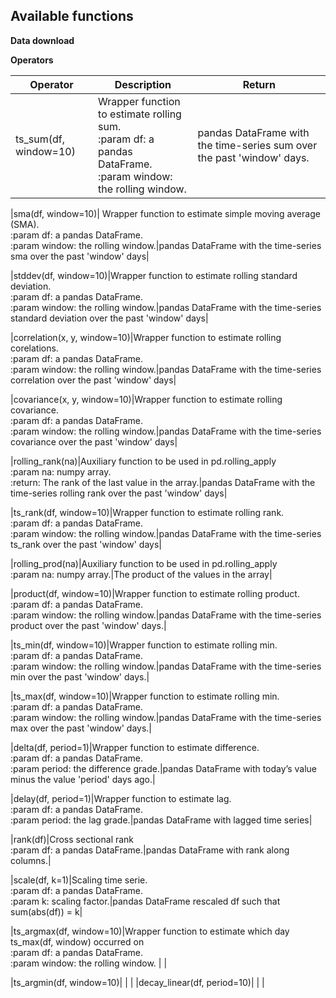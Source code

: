 Available functions
----------------

**Data download**


**Operators**

|Operator| Description | Return |
|---|---|---|
|ts_sum(df, window=10)|Wrapper function to estimate rolling sum.<br/>:param df: a pandas DataFrame.<br/> :param window: the rolling window.|pandas DataFrame with the time-series sum over the past 'window' days.|

|sma(df, window=10)| Wrapper function to estimate simple moving average (SMA).<br/>:param df: a pandas DataFrame.<br/>:param window: the rolling window.|pandas DataFrame with the time-series sma over the past 'window' days|

|stddev(df, window=10)|Wrapper function to estimate rolling standard deviation.<br/>:param df: a pandas DataFrame.<br/>:param window: the rolling window.|pandas DataFrame with the time-series standard deviation over the past 'window' days|

|correlation(x, y, window=10)|Wrapper function to estimate rolling corelations.<br/>:param df: a pandas DataFrame.<br/>:param window: the rolling window.|pandas DataFrame with the time-series correlation over the past 'window' days|

|covariance(x, y, window=10)|Wrapper function to estimate rolling covariance.<br/>:param df: a pandas DataFrame.<br/>:param window: the rolling window.|pandas DataFrame with the time-series covariance over the past 'window' days|

|rolling_rank(na)|Auxiliary function to be used in pd.rolling_apply<br/>:param na: numpy array.<br/>:return: The rank of the last value in the array.|pandas DataFrame with the time-series rolling rank over the past 'window' days|

|ts_rank(df, window=10)|Wrapper function to estimate rolling rank.<br/>:param df: a pandas DataFrame.<br/>:param window: the rolling window.|pandas DataFrame with the time-series ts_rank over the past 'window' days|

|rolling_prod(na)|Auxiliary function to be used in pd.rolling_apply<br/>:param na: numpy array.|The product of the values in the array|

|product(df, window=10)|Wrapper function to estimate rolling product.<br/>:param df: a pandas DataFrame.<br/>:param window: the rolling window.|pandas DataFrame with the time-series product over the past 'window' days.|

|ts_min(df, window=10)|Wrapper function to estimate rolling min.<br/>:param df: a pandas DataFrame.<br/>:param window: the rolling window.|pandas DataFrame with the time-series min over the past 'window' days.|

|ts_max(df, window=10)|Wrapper function to estimate rolling min.<br/>:param df: a pandas DataFrame.<br/>:param window: the rolling window.|pandas DataFrame with the time-series max over the past 'window' days.|

|delta(df, period=1)|Wrapper function to estimate difference.<br/>:param df: a pandas DataFrame.<br/>:param period: the difference grade.|pandas DataFrame with today’s value minus the value 'period' days ago.|

|delay(df, period=1)|Wrapper function to estimate lag.<br/>:param df: a pandas DataFrame.<br/>:param period: the lag grade.|pandas DataFrame with lagged time series|

|rank(df)|Cross sectional rank<br/>:param df: a pandas DataFrame.|pandas DataFrame with rank along columns.|

|scale(df, k=1)|Scaling time serie.<br/>:param df: a pandas DataFrame.<br/>:param k: scaling factor.|pandas DataFrame rescaled df such that sum(abs(df)) = k|

|ts_argmax(df, window=10)|Wrapper function to estimate which day ts_max(df, window) occurred on<br/>:param df: a pandas DataFrame.<br/>:param window: the rolling window.
|   |

|ts_argmin(df, window=10)|   |   |
|decay_linear(df, period=10)|   |   |
